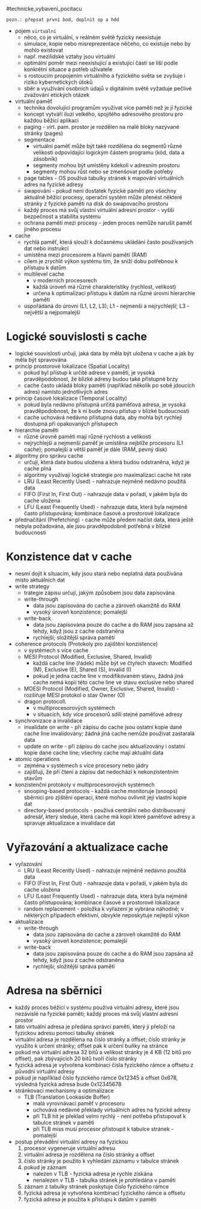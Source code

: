 #technicke_vybaveni_pocitacu 
```
pozn.: přepsat první bod, doplnit op a hdd
```
* pojem `virtuální`
	* něco, co je virtuální, v reálném světě fyzicky neexistuje
	* simulace, kopie nebo misreprezentace něčeho, co existuje nebo by mohlo existovat
	* např. mezilidské vztahy jsou virtuální
	* optimální poměr mezi neexistující a existující částí se liší podle konkrétní situace a potřeb uživatele
	* s rostoucím propojením virtuálního a fyzického světa se zvyšuje i riziko kybernetických útoků
	* sběr a využívání osobních údajů v digitálním světě vyžaduje pečlivé zvažování etických otázek
* virtuální paměť
	* technika dovolující programům využívat více paměti než je jí fyzické
	* koncept vytváří iluzi velkého, spojitého adresového prostoru pro každou běžící aplikaci
	* paging - virt. pam. prostor je rozdělen na malé bloky nazývané stránky (pages)
	* segmentace
		* virtuální paměť může být také rozdělena do segmentů různé velikosti odpovídající logickým částem programu (kód, data a zásobník)
		* segmenty mohou být umístěny kdekoli v adresním prostoru
		* segmenty mohou růst nebo se zmenšovat podle potřeby
	* page tables - OS používá tabulky stránek k mapování virtuálních adres na fyzické adresy
	* swapování - pokud není dostatek fyzické paměti pro všechny aktuálně běžící procesy, operační systém může přenést některé stránky z fyzické paměti na disk do swapovacího prostoru
	* každý proces má svůj vlastní virtuální adresní prostor - vyšší bezpečnost a stabilita systému
	* ochrana paměti mezi procesy - jeden proces nemůže narušit paměť jiného procesu
* cache
	* rychlá paměť, která slouží k dočasnému ukládání často používaných dat nebo instrukcí
	* umístěna mezi procesorem a hlavní pamětí (RAM)
	* cílem je zrychlit výkon systému tím, že sníží dobu potřebnou k přístupu k datům
	* multilevel cache
		* v moderních procesorech
		* každá úroveň má různé charakteristiky (rychlost, velikost)
		* určena k optimalizaci přístupu k datům na různé úrovni hierarchie paměti
	* uspořádaná do úrovní (L1, L2, L3); L1 - nejmenší a nejrychlejší; L3 - největší a nejpomalejší
# Logické souvislosti s cache
* logické souvislosti určují, jaká data by měla být uložena v cache a jak by měla být spravována
* princip prostorové lokalizace (Spatial Locality)
	* pokud byl přístup k určité adrese v paměti, je vysoká pravděpodobnost, že blízké adresy budou také přístupné brzy
	* cache často ukládá bloky paměti (například několik po sobě jdoucích adres) namísto jednotlivých adres
* princip časové lokalizace (Temporal Locality)
	* pokud byla nedávno přístupná určitá paměťová adresa, je vysoká pravděpodobnost, že k ní bude znovu přístup v blízké budoucnosti
	* cache uchovává nedávno přístupná data, aby mohla být rychleji dostupná při opakovaných přístupech
* hierarchie paměti
	* různé úrovně paměti mají různé rychlosti a velikosti
	* nejrychlejší a nejmenší paměť je umístěna nejblíže procesoru (L1 cache); pomalejší a větší paměť je dále (RAM, pevný disk)
* algoritmy pro správu cache
	* určují, která data budou uložena a která budou odstraněna, když je cache plná
	* algoritmy využívají logické strategie pro maximalizaci cache hit rate
	* LRU (Least Recently Used) - nahrazuje nejméně nedávno použitá data
	* FIFO (First In, First Out) - nahrazuje data v pořadí, v jakém byla do cache uložena
	* LFU (Least Frequently Used) - nahrazuje data, která byla nejméně často přístupována; kombinace časové a prostorové lokalizace
* přednačítání (Prefetching) - cache může předem načíst data, která ještě nebyla požadována, ale jsou pravděpodobně potřebná v blízké budoucnosti
# Konzistence dat v cache
* nesmí dojít k situacím, kdy jsou stará nebo neplatná data používána místo aktuálních dat
* write strategy
	* trategie zápisu určují, jakým způsobem jsou data zapisována
	* write-through
		* data jsou zapisována do cache a zároveň okamžitě do RAM
		* vysoký úroveň konzistence; pomalejší
	* write-back
		* data jsou zapisována pouze do cache a do RAM jsou zapsána až tehdy, když jsou z cache odstraněna
		* rychlejší; složitější správa pamětí
* coherence protocols (Protokoly pro zajištění konzistence)
	* v systémech s více cache
	* MESI Protocol (Modified, Exclusive, Shared, Invalid)
		* každá cache line (řádek) může být ve čtyřech stavech: Modified (M), Exclusive (E), Shared (S), Invalid (I)
		* pokud je jedna cache line v modifikovaném stavu, žádná jiná cache nemá kopii této cache line ve stavu exclusive nebo shared
	* MOESI Protocol (Modified, Owner, Exclusive, Shared, Invalid) - rozšiřuje MESI protokol o stav Owner (O)
	* dragon protocol\
		* v multiprocesorových systémech
		* v situacích, kdy více procesorů sdílí stejné paměťové adresy
* synchronizace a invalidace
	* invalidate on write - při zápisu do cache jsou ostatní kopie dané cache line invalidovány; žádná jiná cache nemůže používat zastaralá data
	* update on write - při zápisu do cache jsou aktualizovány i ostatní kopie dané cache line; všechny cache mají aktuální data
* atomic operations
	* zejména v systémech s více procesory nebo jádry
	* zajišťují, že při čtení a zápisu dat nedochází k nekonzistentním stavům
* konzistenční protokoly v multiprocesorových systémech
	* snooping-based protocols - každá cache monitoruje (snoops) sběrnici pro zjištění operací, které mohou ovlivnit její vlastní kopie dat
	* directory-based protocols - používá centrální nebo distribuovaný adresář, který sleduje, která cache má kopii které paměťové adresy a spravuje aktualizace a invalidace dat
# Vyřazování a aktualizace cache
* vyřazování
	* LRU (Least Recently Used) - nahrazuje nejméně nedávno použitá data
	* FIFO (First In, First Out) - nahrazuje data v pořadí, v jakém byla do cache uložena
	* LFU (Least Frequently Used) - nahrazuje data, která byla nejméně často přístupována; kombinace časové a prostorové lokalizace
	* random replacement - položka k vyřazení je vybrána náhodně; v některých případech efektivní, obvykle neposkytuje nejlepší výkon
* aktualizace
	* write-through
		* data jsou zapisována do cache a zároveň okamžitě do RAM
		* vysoký úroveň konzistence; pomalejší
	* write-back
		* data jsou zapisována pouze do cache a do RAM jsou zapsána až tehdy, když jsou z cache odstraněna
		* rychlejší; složitější správa pamětí
# Adresa na sběrnici
* každý proces běžící v systému používá virtuální adresy, které jsou nezávislé na fyzické paměti; každý proces má svůj vlastní adresní prostor
* tato virtuální adresa je předána správci paměti, který ji přeloží na fyzickou adresu pomocí tabulky stránek
* virtuální adresa je rozdělena na číslo stránky a offset; číslo stránky je využito k určení stránky; offset pak k určení buňky na stránce 
* pokud má virtuální adresa 32 bitů a velikost stránky je 4 KB (12 bitů pro offset), pak zbývajících 20 bitů tvoří číslo stránky
* fyzická adresa je vytvořena kombinací čísla fyzického rámce a offsetu z původní virtuální adresy
* pokud je například číslo fyzického rámce 0x12345 a offset 0x678, výsledná fyzická adresa bude 0x12345678
* stránkovací mechanismy a optimalizace
	* TLB (Translation Lookaside Buffer)
		* malá vyrovnávací paměť v procesoru
		* uchovává nedávné překlady virtuálních adres na fyzické adresy
		* při TLB hit je překlad velmi rychlý - není potřeba přistupovat k tabulce stránek v paměti
		* při TLB miss musí procesor přistoupit k tabulce stránek - pomalejší
* postup převádění virtuální adresy na fyzickou
	1) procesor vygeneruje virtuální adresu
	2) virtuální adresa je rozdělena na číslo stránky a offset
	3) číslo stránky je použito k vyhledání záznamu v tabulce stránek
	4) pokud je záznam
		* nalezen v TLB - fyzická adresa je rychle získána
		* nenalezen v TLB - tabulka stránek je prohledána v paměti
	5) záznam z tabulky stránek poskytuje číslo fyzického rámce
	6) fyzická adresa je vytvořena kombinací fyzického rámce a offsetu
	7) fyzická adresa je použita k přístupu k datům v paměti